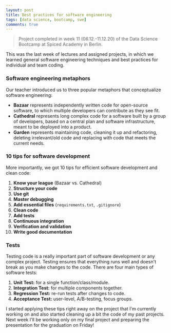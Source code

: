 ```yaml
---
layout: post
title: Best practices for software engineering
tags: [data science, bootcamp, swe]
comments: true
---
```


>Project completed in week 11 (06.12.-11.12.20) of the Data Science Bootcamp at Spiced Academy in Berlin.

This was the last week of lectures and assigned projects, in which we learned general software engineering techniques and best practices for individual and team coding.

### Software engineering metaphors

Our teacher introduced us to three popular metaphors that conceptualize software engineering:

-   **Bazaar** represents independently written code for open-source software, to which multiple developers can contribute as they see fit.
-   **Cathedral** represents long complex code for a software built by a group of developers, based on a central plan and software infrastructure, meant to be deployed into a product.
-   **Garden** represents maintaining code, cleaning it up and refactoring, deleting irrelevant/old code and replacing with code that meets the current needs.

### 10 tips for software development

More importantly, we got 10 tips for efficient software development and clean code:

1.  **Know your league** (Bazaar vs. Cathedral)
2.  **Structure your code**
3.  **Use git**
4.  **Master debugging**
5.  **Add essential files** (`requirements.txt`, `.gitignore`)
6.  **Clean code**
7.  **Add tests**
8.  **Continuous integration**
9.  **Verification and validation**
10. **Write good documentation**

### Tests

Testing code is a really important part of software development or any complex project. Testing ensures that everything runs well and doesn't break as you make changes to the code. There are four main types of software tests:

1.  **Unit Test:** for a single function/class/module.
2.  **Integration Test:** for multiple components together.
3.  **Regression Test:** re-run tests after changes to code.
4.  **Acceptance Test:** user-level, A/B-testing, focus groups.

I started applying these tips right away on the project that I'm currently working on and also started cleaning up a bit the code of my past projects. Next week I'll be working only on my final project and preparing the presentation for the graduation on Friday!